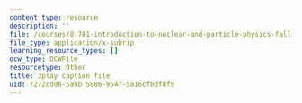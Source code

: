 ```yaml
---
content_type: resource
description: ''
file: /courses/8-701-introduction-to-nuclear-and-particle-physics-fall-2020/7272cdd65a9b588695475a16cfbdfdf9_2UHUg1OjYnE.vtt
file_type: application/x-subrip
learning_resource_types: []
ocw_type: OCWFile
resourcetype: Other
title: 3play caption file
uid: 7272cdd6-5a9b-5886-9547-5a16cfbdfdf9
---
```

